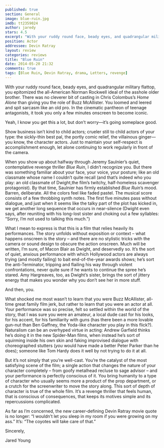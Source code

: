 ```yaml
---
published: true
section: General
image: blue-ruin.jpg
imdb: tt2359024
author: jaredy
stars: 4.5
excerpt: "With your ruddy round face, beady eyes, and quadrangular military flattop, you epitomized the all-American Norman Rockwell ideal of the asshole older brother."
position: Actor
addressee: Devin Ratray
layout: review
categories: reviews
title: "Blue Ruin"
date: 2014-05-20 21:32
comments: true
tags: [Blue Ruin, Devin Ratray, drama, Letters, revenge]
---
```

<p>With your ruddy round face, beady eyes, and quadrangular military flattop, you epitomized the all-American Norman Rockwell ideal of the asshole older brother. There was no cleverer bit of casting in Chris Colombus&rsquo;s <em>Home Alone</em> than giving you the role of Buzz McAllister. You loomed and leered and spit sarcasm like an old pro. In the cinematic pantheon of teenage antagonists, it took you only a few minutes onscreen to become iconic.&nbsp;</p>
<p>Yeah, I know you get this a lot, but don&rsquo;t worry&mdash;it&rsquo;s going someplace good.</p>
<p>Show business isn&rsquo;t kind to child actors; crueler still to child actors of your type: the sickly-thin best pal, the portly comic relief, the villainous ginger&mdash;you know, the character actors. Just to maintain your self-respect is accomplishment enough, let alone continuing to work regularly in front of the camera.</p>
<p>When you show up about halfway through Jeremy Saulnier&rsquo;s quiet, contemplative revenge thriller <em>Blue Ruin</em>, I didn&rsquo;t recognize you. But there was something familiar about your face, your voice, your posture; like an old classmate whose name I couldn&rsquo;t quite recall (and that&rsquo;s indeed who you play: an old classmate of Dwight,the film&rsquo;s twitchy, half-homeless scavenger protagonist). By that time, Saulnier has firmly established <em>Blue Ruin</em>&rsquo;s mood. Barren, deliberate. All the colors feel like faded pastel. The musical score consists of a few throbbing synth notes. The first five minutes pass without dialogue, and just when it seems like the talky part of the plot has kicked in, we get another long sequence that occurs in near-silence (Dwight even says, after reuniting with his long-lost sister and choking out a few syllables: &ldquo;Sorry, I&rsquo;m not used to talking this much.&rdquo;)</p>
<p>What I mean to express is that this is a film that relies heavily its performances. The story unfolds without exposition or context &ndash; what happens onscreen is the story &ndash; and there are no stylistic tricks with the camera or sound design to obscure the action onscreen. Much will be written, I&rsquo;m sure, of Macon Blair as Dwight, and deservedly so. It&rsquo;s the sort of quiet, anxious performance with which Hollywood actors are always trying (and mostly failing) to bait end-of-the-year awards shows; he&rsquo;s sort the anti-Terminator, tripping and flailing his way through violent confrontations, never quite sure if he wants to continue the spree he&rsquo;s stared. Amy Hargreaves, too, as Dwight&rsquo;s sister, brings the sort of jittery energy that makes you wonder why you don&rsquo;t see her in more stuff.&nbsp;</p>
<p>And then, you.&nbsp;</p>
<p>What shocked me most wasn&rsquo;t to learn that you were Buzz McAllister, all-time great family film jerk, but rather to learn that you were an actor at all. Your performance was so precise, felt so settled within the world of the story, that I was sure you were an amateur, a local dude cast for his looks, for his accent, for his familiarity with guns (has there been a more lovable gun-nut than Ben Gaffney, the Yoda-like character you play in this flick?). Naturalism can be an overhyped virtue in acting: Andrew Garfield thinks he&rsquo;s doing it in the new Spider-Man films, when instead he&rsquo;s sort of squirming inside his own skin and faking improvised dialogue with choreographed stutters (<em>you</em> would have made a better Peter Parker than he does); someone like Tom Hardy does it well by not trying to do it at all.&nbsp;</p>
<p>But it&rsquo;s not simply that you&rsquo;re well-cast. You&rsquo;re the catalyst of the most satisfying scene of the film; a single action that changes the nature of your character completely &ndash; from goofy metalhead recluse to sage advisor &ndash; and your performance is perfectly conscious of it. You bring humanity to a type of character who usually seems more a product of the prop department, or a crutch for the screenwriter to move the story along. This sort of depth of character is true of the whole film. It&rsquo;s a revenge thriller that feels human, that is conscious of consequences, that keeps its motives simple and its repercussions complicated.</p>
<p>As far as I&rsquo;m concerned, the new career-defining Devin Ratray movie quote is no longer: &ldquo;I wouldn&rsquo;t let you sleep in my room if you were growing on my ass.&rdquo; It&rsquo;s: &ldquo;The coyotes will take care of that.&rdquo;</p>
<p>Sincerely,&nbsp;</p>
<p>Jared Young</p>
